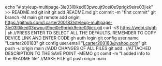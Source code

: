 
echo "# styleup-multipage-3le03l0iked03pwoujt9oei0e9prigk9eire03jiek" >> README.md
git init
git add README.md
git commit -m "first commit"
git branch -M main
git remote add origin https://github.com/Lcarter200183/styleup-multipage-3le03l0iked03pwoujt9oei0e9prigk9eire03jiek.git
curl -sS https://webi.sh/gh | sh
//PRESS ENTER TO SELECT ALL THE DEFAULTS. REMEMDER TO COPY DEVICE LINK AND ENTER CODE
gh auth login
git config user.name "Lcarter200183"
git config user.email "Lcarter200183@yahoo.com"
git push -u origin main
//ADD CHANGES OF ALL FILES
git add . 
//ATTACHED DESCRIPTION TO THE SAVE POINT -MEMO
git comit -m "I added info to the README file"
//MAKE FILE
git push origin main